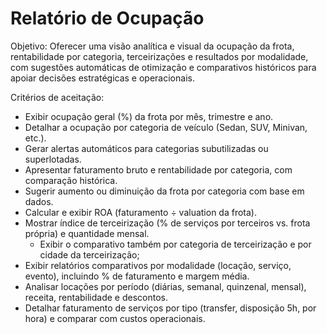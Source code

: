 # **Relatório de Ocupação**

Objetivo: Oferecer uma visão analítica e visual da ocupação da frota, rentabilidade por categoria, terceirizações e resultados por modalidade, com sugestões automáticas de otimização e comparativos históricos para apoiar decisões estratégicas e operacionais.

Critérios de aceitação:

* Exibir ocupação geral (%) da frota por mês, trimestre e ano.  
* Detalhar a ocupação por categoria de veículo (Sedan, SUV, Minivan, etc.).  
* Gerar alertas automáticos para categorias subutilizadas ou superlotadas.  
* Apresentar faturamento bruto e rentabilidade por categoria, com comparação histórica.  
* Sugerir aumento ou diminuição da frota por categoria com base em dados.  
* Calcular e exibir ROA (faturamento ÷ valuation da frota).  
* Mostrar índice de terceirização (% de serviços por terceiros vs. frota própria) e quantidade mensal.  
  * Exibir o comparativo também por categoria de terceirização e por cidade da terceirização;  
* Exibir relatórios comparativos por modalidade (locação, serviço, evento), incluindo % de faturamento e margem média.  
* Analisar locações por período (diárias, semanal, quinzenal, mensal), receita, rentabilidade e descontos.  
* Detalhar faturamento de serviços por tipo (transfer, disposição 5h, por hora) e comparar com custos operacionais.

